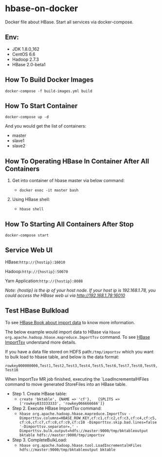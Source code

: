 # hbase-on-docker
Docker file about HBase.
Start all services via docker-compose.


## Env:
* JDK 1.8.0_162
* CentOS 6.6
* Hadoop 2.7.3
* HBase 2.0-beta1

## How To Build Docker Images
`docker-compose -f build-images.yml build`

## How To Start Container
`docker-compose up -d`

And you would get the list of containers:
* master
* slave1
* slave2

## How To Operating HBase In Container After All Containers
1. Get into container of hbase master via below command:
    * `docker exec -it master bash`

2. Using HBase shell:
    * `hbase shell`

## How To Starting All Containers After Stop
`docker-compose start`

## Service Web UI
HBase:`http://{hostip}:16010`

Hadoop:`http://{hostip}:50070`

Yarn Application:`http://{hostip}:8088`

*Note: _{hostip}_ is the ip of your host node. If your host ip is 192.168.1.78, you could access the HBase web ui via _http://192.168.1.78:16010_*

## Test HBase Bulkload

To see [HBase Book about import data](http://hbase.apache.org/book.html#import) to know more information.

The below example would import data to HBase via `hbase org.apache.hadoop.hbase.mapreduce.ImportTsv` command.
To see [HBase ImportTsv](http://hbase.apache.org/book.html#importtsv) understand more details.

If you have a data file stored on HDFS path:`/tmp/importsv` which you want to bulk load to hbase table, and below is the data format:

`
rowkey000000000,Test1,Test2,Test3,Test4,Test5,Test6,Test7,Test8,Test9,Test10
`

When ImportTsv MR job finished, executing the `LoadIncrementalHFiles command to move generated StoreFiles into an HBase table.

* Step 1. Create HBase table:
    - `create 'bktable', {NAME => 'cf'},   {SPLITS => ['rowkey033333333', 'rowkey066666666']}`
* Step 2. Execute HBase ImportTsv command:
    - `hbase org.apache.hadoop.hbase.mapreduce.ImportTsv -Dimporttsv.columns=HBASE_ROW_KEY,cf:c1,cf:c2,cf:c3,cf:c4,cf:c5,cf:c6,cf:c7,cf:c8,cf:c9,cf:c10 -Dimporttsv.skip.bad.lines=false '-Dimporttsv.separator=,' -Dimporttsv.bulk.output=hdfs://master:9000/tmp/bktableoutput bktable hdfs://master:9000/tmp/importsv`
* Step 3. CompleteBulkLoad:
    - `hbase org.apache.hadoop.hbase.tool.LoadIncrementalHFiles hdfs://master:9000/tmp/bktableoutput bktable`
